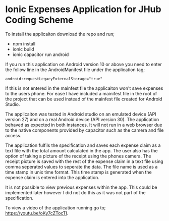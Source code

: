 # Ionic Expenses Application for JHub Coding Scheme
 
 To install the applicaiton download the repo and run;
 
  - npm install
  - ionic build
  - ionic capacitor run android

If you run this application on Android version 10 or above you need to enter the follow line in the AndroidManifest file under the application tag;

    android:requestLegacyExternalStorage="true"
    
If this is not entered in the mainfest file the applicaiton won't save expenses to the users phone. For ease I have included a mainifest file in the root of the project that can be used instead of the mainfest file created for Android Studio.

The applicaiton was tested in Android studio on an emulated device (API version 27) and on a real Android device (API version 30). The application behaved as expected in both instances. It will not run in a web browser due to the native components provided by capacitor such as the camera and file access.

The application fulfils the specification and saves each expense claim as a text file with the total amount calculated in the app. The user also has the option of taking a picture of the receipt using the phones camera. The receipt picture is saved with the rest of the expense claim in a text file using comma seperated values to seperate the data. The file name is used as a time stamp in unix time format. This time stamp is generated when the expense claim is entered into the application.

It is not possible to view previous expenses within the app. This could be implemented later however I did not do this as it was not part of the specification.

To view a video of the application running go to; https://youtu.be/oKy7cZTocTI.
